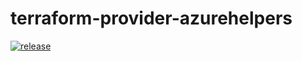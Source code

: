 # terraform-provider-azurehelpers

[![release](https://github.com/AdamCoulterOz/terraform-provider-azurehelpers/actions/workflows/release.yml/badge.svg)](https://github.com/AdamCoulterOz/terraform-provider-azurehelpers/actions/workflows/release.yml)
